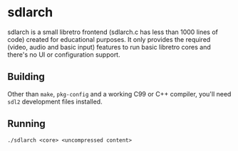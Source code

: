 # sdlarch

sdlarch is a small libretro frontend (sdlarch.c has less than 1000 lines of
code) created for educational purposes. It only provides the required (video,
audio and basic input) features to run basic libretro cores and there's no UI
or configuration support.

## Building

Other than `make`, `pkg-config` and a working C99 or C++ compiler, you'll need
`sdl2` development files installed.

## Running

    ./sdlarch <core> <uncompressed content>

